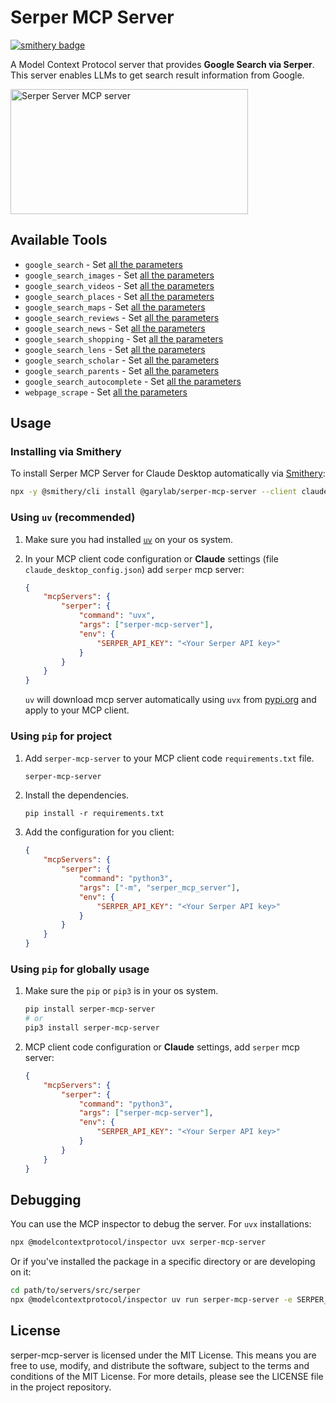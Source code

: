 # Serper MCP Server
[![smithery badge](https://smithery.ai/badge/@garylab/serper-mcp-server)](https://smithery.ai/server/@garylab/serper-mcp-server)

A Model Context Protocol server that provides **Google Search via Serper**. This server enables LLMs to get search result information from Google.

<a href="https://glama.ai/mcp/servers/@garylab/serper-mcp-server">
  <img width="380" height="200" src="https://glama.ai/mcp/servers/@garylab/serper-mcp-server/badge" alt="Serper Server MCP server" />
</a>

## Available Tools

- `google_search` - Set [all the parameters](src/serper_mcp_server/schemas.py#L15)
- `google_search_images` - Set [all the parameters](src/serper_mcp_server/schemas.py#L15)
- `google_search_videos` - Set [all the parameters](src/serper_mcp_server/schemas.py#L15)
- `google_search_places` - Set [all the parameters](src/serper_mcp_server/schemas.py#L20)
- `google_search_maps` - Set [all the parameters](src/serper_mcp_server/schemas.py#L24)
- `google_search_reviews` - Set [all the parameters](src/serper_mcp_server/schemas.py#L34)
- `google_search_news` - Set [all the parameters](src/serper_mcp_server/schemas.py#L15)
- `google_search_shopping` - Set [all the parameters](src/serper_mcp_server/schemas.py#L45)
- `google_search_lens` - Set [all the parameters](src/serper_mcp_server/schemas.py#L50)
- `google_search_scholar` - Set [all the parameters](src/serper_mcp_server/schemas.py#L20)
- `google_search_parents` - Set [all the parameters](src/serper_mcp_server/schemas.py#L56)
- `google_search_autocomplete` - Set [all the parameters](src/serper_mcp_server/schemas.py#L20)
- `webpage_scrape` - Set [all the parameters](src/serper_mcp_server/schemas.py#L62)


## Usage

### Installing via Smithery

To install Serper MCP Server for Claude Desktop automatically via [Smithery](https://smithery.ai/server/@garylab/serper-mcp-server):

```bash
npx -y @smithery/cli install @garylab/serper-mcp-server --client claude
```

### Using `uv` (recommended)

1. Make sure you had installed [`uv`](https://docs.astral.sh/uv/) on your os system.

2. In your MCP client code configuration or **Claude** settings (file `claude_desktop_config.json`) add `serper` mcp server:
    ```json
    {
        "mcpServers": {
            "serper": {
                "command": "uvx",
                "args": ["serper-mcp-server"],
                "env": {
                    "SERPER_API_KEY": "<Your Serper API key>"
                }
            }
        }
    }
    ```
    `uv` will download mcp server automatically using `uvx` from [pypi.org](https://pypi.org/project/serper-mcp-server/) and apply to your MCP client.

### Using `pip` for project
1. Add `serper-mcp-server` to your MCP client code `requirements.txt` file.
    ```txt
    serper-mcp-server
    ```

2. Install the dependencies.
    ```shell
    pip install -r requirements.txt
    ```

3. Add the configuration for you client:
    ```json
    {
        "mcpServers": {
            "serper": {
                "command": "python3",
                "args": ["-m", "serper_mcp_server"],
                "env": {
                    "SERPER_API_KEY": "<Your Serper API key>"
                }
            }
        }
    }
    ```


### Using `pip` for globally usage

1. Make sure the `pip` or `pip3` is in your os system.
    ```bash
    pip install serper-mcp-server
    # or
    pip3 install serper-mcp-server
    ```

2. MCP client code configuration or **Claude** settings, add `serper` mcp server:
    ```json
    {
        "mcpServers": {
            "serper": {
                "command": "python3",
                "args": ["serper-mcp-server"],
                "env": {
                    "SERPER_API_KEY": "<Your Serper API key>"
                }
            }
        }
    }
    ```


## Debugging

You can use the MCP inspector to debug the server. For `uvx` installations:

```bash
npx @modelcontextprotocol/inspector uvx serper-mcp-server
```

Or if you've installed the package in a specific directory or are developing on it:

```bash
cd path/to/servers/src/serper
npx @modelcontextprotocol/inspector uv run serper-mcp-server -e SERPER_API_KEY=<the key>
```


## License

serper-mcp-server is licensed under the MIT License. This means you are free to use, modify, and distribute the software, subject to the terms and conditions of the MIT License. For more details, please see the LICENSE file in the project repository.